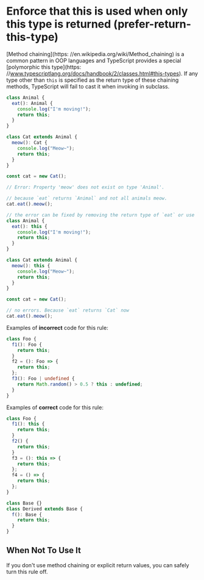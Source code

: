 # Enforce that this is used when only this type is returned (prefer-return-this-type)

[Method chaining](https:
//en.wikipedia.org/wiki/Method_chaining) is a common pattern in OOP languages and TypeScript provides a special [polymorphic this type](https:
//www.typescriptlang.org/docs/handbook/2/classes.html#this-types). If any type other than `this` is specified as the return type of these chaining methods, TypeScript will fail to cast it when invoking in subclass.

```ts
class Animal {
  eat(): Animal {
    console.log("I'm moving!");
    return this;
  }
}

class Cat extends Animal {
  meow(): Cat {
    console.log("Meow~");
    return this;
  }
}

const cat = new Cat();

// Error: Property 'meow' does not exist on type 'Animal'.

// because `eat` returns `Animal` and not all animals meow.
cat.eat().meow();

// the error can be fixed by removing the return type of `eat` or use `this` as the return type.
class Animal {
  eat(): this {
    console.log("I'm moving!");
    return this;
  }
}

class Cat extends Animal {
  meow(): this {
    console.log("Meow~");
    return this;
  }
}

const cat = new Cat();

// no errors. Because `eat` returns `Cat` now
cat.eat().meow();
```

Examples of **incorrect** code for this rule:

```ts
class Foo {
  f1(): Foo {
    return this;
  }
  f2 = (): Foo => {
    return this;
  };
  f3(): Foo | undefined {
    return Math.random() > 0.5 ? this : undefined;
  }
}
```

Examples of **correct** code for this rule:

```ts
class Foo {
  f1(): this {
    return this;
  }
  f2() {
    return this;
  }
  f3 = (): this => {
    return this;
  };
  f4 = () => {
    return this;
  };
}

class Base {}
class Derived extends Base {
  f(): Base {
    return this;
  }
}
```

## When Not To Use It

If you don't use method chaining or explicit return values, you can safely turn this rule off.
